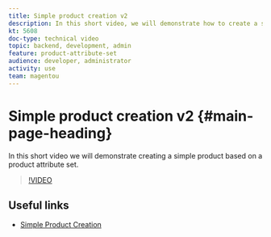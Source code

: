 ```yaml
---
title: Simple product creation v2
description: In this short video, we will demonstrate how to create a simple product based on a product attribute set.
kt: 5608
doc-type: technical video
topic: backend, development, admin
feature: product-attribute-set
audience: developer, administrator
activity: use
team: magentou
---
```


# Simple product creation v2 {#main-page-heading}

In this short video we will demonstrate creating a simple product based on a product attribute set.

>[!VIDEO](https://video.tv.adobe.com/v/35786?quality=12&learn=on)

## Useful links

* [Simple Product Creation](https://docs.magento.com/user-guide/catalog/product-create-simple.html)
